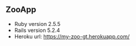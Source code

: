 ## ZooApp

- Ruby version 2.5.5
- Rails version 5.2.4
- Heroku url: https://my-zoo-gt.herokuapp.com/
